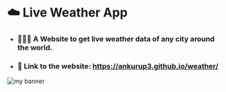 # ☁️ Live Weather App

- ### 👨🏽‍💻 A Website to get live weather data of any city around the world.
- ### 🔗 Link to the website: https://ankurup3.github.io/weather/


<p align=”center”>
  
<a target="_blank" rel="noreferrer"><img src="https://user-images.githubusercontent.com/73516124/216758457-83ea7dfd-0a46-4209-a6d8-d7be71da4bb3.png" alt="my banner"></a>

</p>

